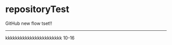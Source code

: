 # repositoryTest
GitHub new flow tset!!


--------------------------------------------

kkkkkkkkkkkkkkkkkkkkkkk 10-16